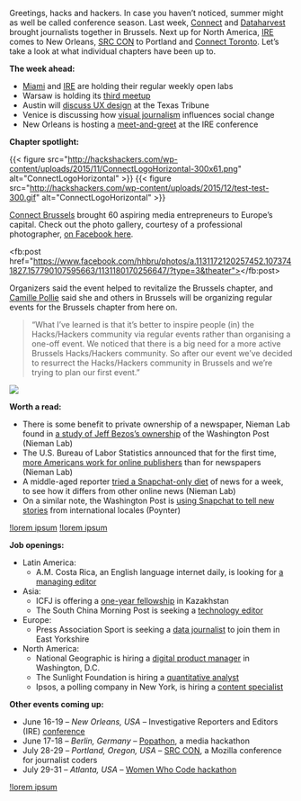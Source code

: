 Greetings, hacks and hackers. In case you haven&#8217;t noticed, summer might as well be called conference season. Last week, [Connect][1] and [Dataharvest][2] brought journalists together in Brussels. Next up for North America, [IRE][3] comes to New Orleans, [SRC CON][4] to Portland and [Connect Toronto][5]. Let&#8217;s take a look at what individual chapters have been up to.

**The week ahead:**

  * [Miami][6] and [IRE][7] are holding their regular weekly open labs
  * Warsaw is holding its [third meetup][8]
  * Austin will [discuss UX design][9] at the Texas Tribune
  * Venice is discussing how [visual journalism][10] influences social change
  * New Orleans is hosting a [meet-and-greet][11] at the IRE conference

**Chapter spotlight:**

{{< figure src="http://hackshackers.com/wp-content/uploads/2015/11/ConnectLogoHorizontal-300x61.png" alt="ConnectLogoHorizontal" >}}
{{< figure src="http://hackshackers.com/wp-content/uploads/2015/12/test-test-300.gif" alt="ConnectLogoHorizontal" >}}

[Connect Brussels][12] brought 60 aspiring media entrepreneurs to Europe&#8217;s capital. Check out the photo gallery, courtesy of a professional photographer, [on Facebook here][13].

<fb:post href="https://www.facebook.com/hhbru/photos/a.1131172120257452.1073741827.157790107595663/1131180170256647/?type=3&theater"></fb:post>

Organizers said the event helped to revitalize the Brussels chapter, and [Camille Pollie][14] said she and others in Brussels will be organizing regular events for the Brussels chapter from here on.

> &#8220;What I’ve learned is that it’s better to inspire people (in) the Hacks/Hackers community via regular events rather than organising a one-off event. We noticed that there is a big need for a more active Brussels Hacks/Hackers community. So after our event we’ve decided to resurrect the Hacks/Hackers community in Brussels and we’re trying to plan our first event.&#8221;

<img src="http://hackshackers.com/wp-content/uploads/2015/11/test1.png" class="test-image" />

**Worth a read:**

  * There is some benefit to private ownership of a newspaper, Nieman Lab found in [a study of Jeff Bezos&#8217;s ownership][15] of the Washington Post (Nieman Lab)
  * The U.S. Bureau of Labor Statistics announced that for the first time, [more Americans work for online publishers][16] than for newspapers (Nieman Lab)
  * A middle-aged reporter [tried a Snapchat-only diet][17] of news for a week, to see how it differs from other online news (Nieman Lab)
  * On a similar note, the Washington Post is [using Snapchat to tell new stories][18] from international locales (Poynter)

[!lorem ipsum](http://hackshackers.com/wp-content/uploads/2013/04/test-x%20f.png)
[!lorem ipsum](http://othersite.com/wp-content/uploads/2013/04/test-no-match.png)

**Job openings:**

  * Latin America:
      * A.M. Costa Rica, an English language internet daily, is looking for [a managing editor][19]
  * Asia:
      * ICFJ is offering a [one-year fellowship][20] in Kazakhstan
      * The South China Morning Post is seeking a [technology editor][21]
  * Europe:
      * Press Association Sport is seeking a [data journalist][22] to join them in East Yorkshire
  * North America:
      * National Geographic is hiring a [digital product manager][23] in Washington, D.C.
      * The Sunlight Foundation is hiring a [quantitative analyst][24]
      * Ipsos, a polling company in New York, is hiring a [content specialist][25]

**Other events coming up:**

  * June 16-19 &#8211; _New Orleans, USA_ &#8211; Investigative Reporters and Editors (IRE) [conference][3]
  * June 17-18 &#8211; _Berlin, Germany_ &#8211; [Popathon][26], a media hackathon
  * July 28-29 &#8211; _Portland, Oregon, USA_ &#8211; [SRC CON][27], a Mozilla conference for journalist coders
  * July 29-31 &#8211; _Atlanta, USA_ &#8211; [Women Who Code hackathon][28]

[!lorem ipsum][29]

 [1]: http://connect.hackshackers.com
 [2]: http://www.journalismfund.eu/dataharvest-conferences
 [3]: http://ire.org/conferences/ire-2016
 [4]: http://srccon.org
 [5]: http://connect.hackshackers.com/event/toronto
 [6]: http://www.meetup.com/Hacks-Hackers-Miami/
 [7]: http://www.meetup.com/hackshackersIRE/
 [8]: http://www.meetup.com/Hacks-Hackers-Warsaw/events/231386393/
 [9]: http://www.meetup.com/Hacks-Hackers-Austin/events/231570311/
 [10]: http://www.meetup.com/Hacks-Hackers-Venezia/events/231696321/
 [11]: https://www.facebook.com/events/1780632245502517/?ti=icl
 [12]: http://connect.hackshackers.com/event/brussels
 [13]: https://www.facebook.com/hhbru/photos/?tab=album&album_id=1131172120257452
 [14]: https://twitter.com/camillepollie
 [15]: http://www.niemanlab.org/2016/06/5-things-publishers-can-learn-from-how-jeff-bezos-is-running-the-washington-post/
 [16]: http://www.niemanlab.org/2016/06/there-are-now-more-americans-working-for-online-only-outlets-than-newspapers/
 [17]: http://www.niemanlab.org/2016/06/what-happens-when-a-50-something-journalist-gets-a-weeks-worth-of-news-from-snapchat-discover/
 [18]: http://www.poynter.org/2016/how-washington-post-foreign-correspondents-are-using-snapchat-to-tell-a-global-story/414499/
 [19]: https://www.journalismjobs.com/job-listings/1630519
 [20]: https://www.journalismjobs.com/job-listings/1628245
 [21]: http://www.gorkanajobs.co.uk/job/62671/south-china-morning-post-technology-editor/
 [22]: http://www.mediargh.com/data-journalist-vacancy-sport-press-association-howden
 [23]: https://foxcareers.com/Search/JobDetail/FNG0004919?organization=National+Geographic+Partners
 [24]: http://sunlightfoundation.com/jobs/216-quantitative-analyst/
 [25]: https://ipsos-na-openhire.silkroad.com/epostings/index.cfm?fuseaction=app.jobinfo&jobid=1524&source=ONLINE&JobOwner=992274&company_id=16736&version=1&byBusinessUnit=NULL&bycountry=0&bystate=0&byRegion=&bylocation=&keywords=9689&byCat=&proximityCountry=&postalCode=&radiusDistance=&isKilometers=&tosearch=yes&city=
 [26]: http://popathon.org/berlin/
 [27]: http://srccon.org/
 [28]: http://www.wwcodehackathon.com/
 [29]: http://hackshackers.com/wp-content/uploads/2016/01/test2.png

